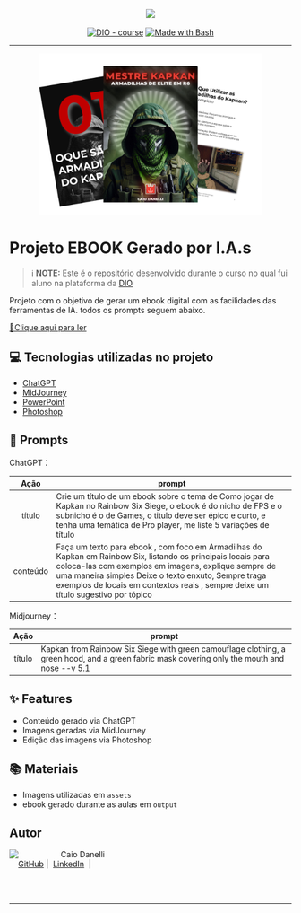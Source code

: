 <p align="center">
    <img width="100" src=".github/assets/banner.png">
</p>


<p align="center">
<a href="https://dio.me/"><img src="https://img.shields.io/badge/DIO-Course-28DA77?logo=youtube" alt="DIO - course"></a>
<a href="https://www.gnu.org/software/bash/" title="Go to Bash homepage"><img src="https://img.shields.io/badge/Prompt-Project-blue?logo=gnu-bash&amp;logoColor=white" alt="Made with Bash"></a></p>

-------


<p align="center">
<img 
    src="./assets/cover.png"
    width="400"  
/>
</p>

# Projeto EBOOK Gerado por I.A.s


 > ℹ️ **NOTE:** Este é o repositório desenvolvido durante o curso no qual fui aluno na plataforma da [DIO](https://dio.me)

Projeto com o objetivo de gerar um ebook digital com as facilidades das ferramentas de IA. todos os prompts
seguem abaixo.

<a href="" title="View PDF now"> 📕Clique aqui para ler</a>

## 💻 Tecnologias utilizadas no projeto

- [ChatGPT](https://chat.openai.com/) 
- [MidJourney](https://www.midjourney.com/app/)
- [PowerPoint](https://www.microsoft.com/en/microsoft-365/powerpoint)
- [Photoshop](https://www.adobe.com/br/products/photoshop.html)

## 🧠 Prompts


ChatGPT：

|   Ação   | prompt                                                                                                                                                                                                                                                                         |
| :------: | ------------------------------------------------------------------------------------------------------------------------------------------------------------------------------------------------------------------------------------------------------------------------------ |
|  título  | Crie um título de um ebook sobre o tema de Como jogar de Kapkan no Rainbow Six Siege, o ebook é do nicho de FPS e o subnicho é o de Games, o titulo deve ser épico e curto, e tenha uma temática de Pro player, me liste 5 variações de título                                                        |
| conteúdo | Faça um texto para ebook , com foco em Armadilhas do Kapkan em Rainbow Six, listando os principais locais para coloca-las com exemplos em imagens, explique sempre de uma maneira simples Deixe o texto enxuto, Sempre traga exemplos de locais em contextos reais , sempre deixe um título sugestivo por tópico |


Midjourney：

|  Ação  | prompt                                                                                 |
| :----: | -------------------------------------------------------------------------------------- |
| título | Kapkan from Rainbow Six Siege with green camouflage clothing, a green hood, and a green fabric mask covering only the mouth and nose --v 5.1 |

## ✨ Features

- Conteúdo gerado via ChatGPT
- Imagens geradas via MidJourney
- Edição das imagens via Photoshop

## 📚 Materiais

- Imagens utilizadas em `assets`
- ebook gerado durante as aulas em `output`

## Autor

<p>
    <img 
      align=left 
      margin=10 
      width=80 
      src="https://avatars.githubusercontent.com/u/115612971?v=4"
    />
    <p>&nbsp&nbsp&nbspCaio Danelli<br>
    &nbsp&nbsp&nbsp
    <a href="https://github.com/CaioDanelli">
    GitHub</a>&nbsp;|&nbsp;
    <a href="https://www.linkedin.com/in/caio-desenvolvedor-frontend">LinkedIn</a>
&nbsp;|&nbsp;   
</p>
<br/><br/>
<p>

---